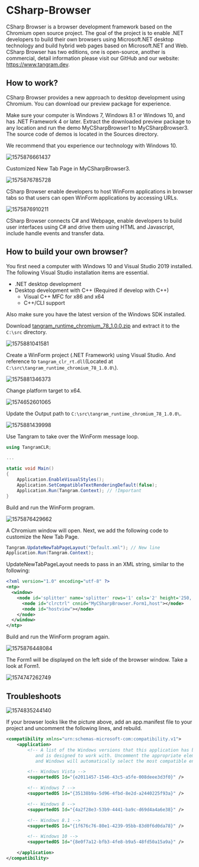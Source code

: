 # CSharp-Browser
CSharp Browser is a browser development framework based on the Chromium open source project. The goal of the project is to enable .NET developers to build their own browsers using Microsoft.NET desktop technology and build hybrid web pages based on Microsoft.NET and Web. CSharp Browser has two editions, one is open-source, another is commercial, detail information please visit our GitHub and our website: https://www.tangram.dev.

## How to work?
CSharp Browser provides a new approach to desktop development using Chromium. You can download our preview package for experience.

Make sure your computer is Windows 7, Windows 8.1 or Windows 10, and has .NET Framework 4 or later. Extract the downloaded preview package to any location and run the demo MyCSharpBrowser1 to MyCSharpBrowser3. The source code of demos is located in the Sources directory.

We recommend that you experience our technology with Windows 10.

![1575876661437](assets/1575876661437.png)

Customized New Tab Page in MyCSharpBrowser3.

![1575876785728](assets/1575876785728.png)

CSharp Browser enable developers to host WinForm applications in browser tabs so that users can open WinForm applications by accessing URLs.

![1575876910211](assets/1575876910211.png)

CSharp Browser connects C# and Webpage, enable developers to build user interfaces using C# and drive them using HTML and Javascript, include handle events and transfer data.

## How to build your own browser?
You first need a computer with Windows 10 and Visual Studio 2019 installed. The following Visual Studio installation items are essential. 

- .NET desktop development
- Desktop development with C++ (Required if develop with C++)
  - Visual C++ MFC for x86 and x64
  - C++/CLI support

Also make sure you have the latest version of the Windows SDK installed.

Download [tangram_runtime_chromium_78_1.0.0.zip](https://github.com/TangramDev/tangram_runtime_binaries/releases/download/v1.0.0/tangram_runtime_chromium_78_1.0.0.zip) and extract it to the `C:\src` directory.

![1575881041581](assets/1575881041581.png)

Create a WinForm project (.NET Framework) using Visual Studio. And reference to `tangram_clr_rt.dll`(Located at `C:\src\tangram_runtime_chromium_78_1.0.0\`).

![1575881346373](assets/1575881346373.png)

Change platform target to x64.

![1574652601065](./assets/1574652601065.png)

Update the Output path to `C:\src\tangram_runtime_chromium_78_1.0.0\`.

![1575881439998](assets/1575881439998.png)

Use Tangram to take over the WinForm message loop.

```c#
using TangramCLR;

...

static void Main()
{
    Application.EnableVisualStyles();
    Application.SetCompatibleTextRenderingDefault(false);
    Application.Run(Tangram.Context); // !Important
}
```

Build and run the WinForm program.

![1575876429662](assets/1575876429662.png)

A Chromium window will open. Next, we add the following code to customize the New Tab Page.

```c#
Tangram.UpdateNewTabPageLayout("Default.xml"); // New line
Application.Run(Tangram.Context);
```

UpdateNewTabPageLayout needs to pass in an XML string, similar to the following:

```xml
<?xml version="1.0" encoding="utf-8" ?>
<ntp>
  <window>
    <node id='splitter' name='splitter' rows='1' cols='2' height='250,' width='350,100,' borderwidth='0' splitterwidth='2' middlecolor='RGB(180,180,180)'>
      <node id="clrctrl" cnnid="MyCSharpBrowser.Form1,host"></node>
      <node id="hostview"></node>
    </node>
  </window>
</ntp>
```

Build and run the WinForm program again.

![1575876448084](assets/1575876448084.png)

The Form1 will be displayed on the left side of the browser window. Take a look at Form1.

![1574747262749](./assets/1574747262749.png)

## Troubleshoots
![1574835244140](./assets/1574835244140.png)

If your browser looks like the picture above, add an app.manifest file to your project and uncomment the following lines, and rebuild.

```xml
<compatibility xmlns="urn:schemas-microsoft-com:compatibility.v1">
    <application>
        <!-- A list of the Windows versions that this application has been tested on
           and is designed to work with. Uncomment the appropriate elements
           and Windows will automatically select the most compatible environment. -->

        <!-- Windows Vista -->
        <supportedOS Id="{e2011457-1546-43c5-a5fe-008deee3d3f0}" />

        <!-- Windows 7 -->
        <supportedOS Id="{35138b9a-5d96-4fbd-8e2d-a2440225f93a}" />

        <!-- Windows 8 -->
        <supportedOS Id="{4a2f28e3-53b9-4441-ba9c-d69d4a4a6e38}" />

        <!-- Windows 8.1 -->
        <supportedOS Id="{1f676c76-80e1-4239-95bb-83d0f6d0da78}" />

        <!-- Windows 10 -->
        <supportedOS Id="{8e0f7a12-bfb3-4fe8-b9a5-48fd50a15a9a}" />

    </application>
</compatibility>
```

